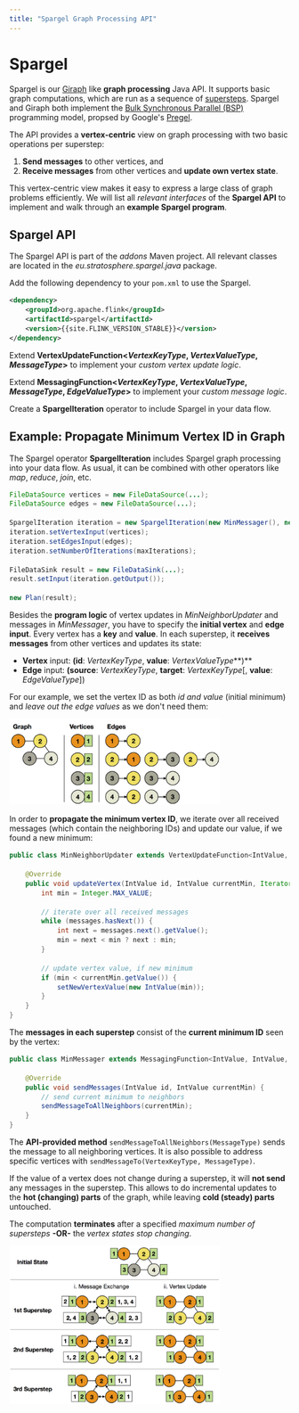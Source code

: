 ```yaml
---
title: "Spargel Graph Processing API"
---
```


Spargel
=======

Spargel is our [Giraph](http://giraph.apache.org) like **graph processing** Java API. It supports basic graph computations, which are run as a sequence of [supersteps](iterations.html#supersteps). Spargel and Giraph both implement the [Bulk Synchronous Parallel (BSP)](https://en.wikipedia.org/wiki/Bulk_Synchronous_Parallel) programming model, propsed by Google's [Pregel](http://googleresearch.blogspot.de/2009/06/large-scale-graph-computing-at-google.html).

The API provides a **vertex-centric** view on graph processing with two basic operations per superstep:

  1. **Send messages** to other vertices, and
  2. **Receive messages** from other vertices and **update own vertex state**.

This vertex-centric view makes it easy to express a large class of graph problems efficiently. We will list all *relevant interfaces* of the **Spargel API** to implement and walk through an **example Spargel program**.

Spargel API
-----------

The Spargel API is part of the *addons* Maven project. All relevant classes are located in the *eu.stratosphere.spargel.java* package.

Add the following dependency to your `pom.xml` to use the Spargel.

```xml
<dependency>
	<groupId>org.apache.flink</groupId>
	<artifactId>spargel</artifactId>
	<version>{{site.FLINK_VERSION_STABLE}}</version>
</dependency>
```

Extend **VertexUpdateFunction&lt;***VertexKeyType*, *VertexValueType*, *MessageType***&gt;** to implement your *custom vertex update logic*.

Extend **MessagingFunction&lt;***VertexKeyType*, *VertexValueType*, *MessageType*, *EdgeValueType***&gt;** to implement your *custom message logic*.

Create a **SpargelIteration** operator to include Spargel in your data flow.

Example: Propagate Minimum Vertex ID in Graph
---------------------------------------------

The Spargel operator **SpargelIteration** includes Spargel graph processing into your data flow. As usual, it can be combined with other operators like *map*, *reduce*, *join*, etc.

```java
FileDataSource vertices = new FileDataSource(...);
FileDataSource edges = new FileDataSource(...);

SpargelIteration iteration = new SpargelIteration(new MinMessager(), new MinNeighborUpdater());
iteration.setVertexInput(vertices);
iteration.setEdgesInput(edges);
iteration.setNumberOfIterations(maxIterations);

FileDataSink result = new FileDataSink(...);
result.setInput(iteration.getOutput());

new Plan(result);
```

Besides the **program logic** of vertex updates in *MinNeighborUpdater* and messages in *MinMessager*, you have to specify the **initial vertex** and **edge input**. Every vertex has a **key** and **value**. In each superstep, it **receives messages** from other vertices and updates its state:

  - **Vertex** input: **(id**: *VertexKeyType*, **value**: *VertexValueType***)**
  - **Edge** input: **(source**: *VertexKeyType*, **target**: *VertexKeyType*[, **value**: *EdgeValueType*])

For our example, we set the vertex ID as both *id and value* (initial minimum) and *leave out the edge values* as we don't need them:

<p class="text-center">
    <img alt="Spargel Example Input" width="75%" src="img/spargel_example_input.png" />
</p>

In order to **propagate the minimum vertex ID**, we iterate over all received messages (which contain the neighboring IDs) and update our value, if we found a new minimum:

```java
public class MinNeighborUpdater extends VertexUpdateFunction<IntValue, IntValue, IntValue> {
	
	@Override
	public void updateVertex(IntValue id, IntValue currentMin, Iterator<IntValue> messages) {
		int min = Integer.MAX_VALUE;

		// iterate over all received messages
		while (messages.hasNext()) {
			int next = messages.next().getValue();
			min = next < min ? next : min;
		}

		// update vertex value, if new minimum
		if (min < currentMin.getValue()) {
			setNewVertexValue(new IntValue(min));
		}
	}
}
```

The **messages in each superstep** consist of the **current minimum ID** seen by the vertex:

```java
public class MinMessager extends MessagingFunction<IntValue, IntValue, IntValue, NullValue> {
	
	@Override
	public void sendMessages(IntValue id, IntValue currentMin) {
		// send current minimum to neighbors
		sendMessageToAllNeighbors(currentMin);
    }
}
```

The **API-provided method** `sendMessageToAllNeighbors(MessageType)` sends the message to all neighboring vertices. It is also possible to address specific vertices with `sendMessageTo(VertexKeyType, MessageType)`.

If the value of a vertex does not change during a superstep, it will **not send** any messages in the superstep. This allows to do incremental updates to the **hot (changing) parts** of the graph, while leaving **cold (steady) parts** untouched.

The computation **terminates** after a specified *maximum number of supersteps* **-OR-** the *vertex states stop changing*.

<p class="text-center">
    <img alt="Spargel Example" width="75%" src="img/spargel_example.png" />
</p>